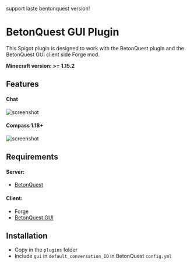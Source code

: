 
support laste bentonquest version!

# BetonQuest GUI Plugin
This Spigot plugin is designed to work with the BetonQuest plugin and the BetonQuest GUI client side Forge mod.

**Minecraft version: >= 1.15.2**

## Features
#### Chat
![screenshot](../master/images/demo.png?raw=true)

#### Compass 1.18+
![screenshot](../master/images/compassdemo.png?raw=true)

## Requirements
#### Server:
* [BetonQuest](https://www.spigotmc.org/resources/betonquest.2117/)
#### Client:
* Forge
* [BetonQuest GUI](https://github.com/giovanni-bozzano/betonquest-gui/releases)

## Installation
* Copy in the ```plugins``` folder
* Include ```gui``` in ```default_conversation_IO``` in BetonQuest ```config.yml```
